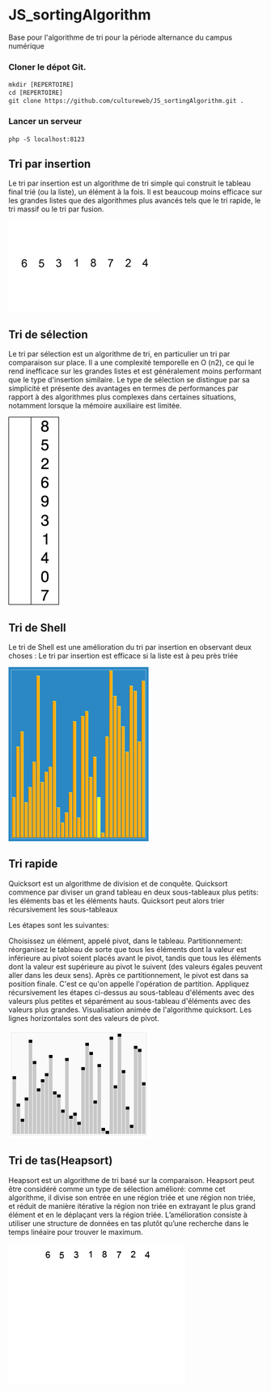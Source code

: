 # JS_sortingAlgorithm
Base pour l'algorithme de tri pour la période alternance du campus numérique

### Cloner le dépot Git.

```
mkdir [REPERTOIRE]
cd [REPERTOIRE]
git clone https://github.com/cultureweb/JS_sortingAlgorithm.git .
```

### Lancer un serveur

```
php -S localhost:8123
```
## Tri par insertion
Le tri par insertion est un algorithme de tri simple qui construit le tableau final trié (ou la liste), un élément à la fois. Il est beaucoup moins efficace sur les grandes listes que des algorithmes plus avancés tels que le tri rapide, le tri massif ou le tri par fusion.

![](images/insertion.gif)

## Tri de sélection
Le tri par sélection est un algorithme de tri, en particulier un tri par comparaison sur place. Il a une complexité temporelle en O (n2), ce qui le rend inefficace sur les grandes listes et est généralement moins performant que le type d'insertion similaire. Le type de sélection se distingue par sa simplicité et présente des avantages en termes de performances par rapport à des algorithmes plus complexes dans certaines situations, notamment lorsque la mémoire auxiliaire est limitée.

![](images/selectSort.gif)

## Tri de Shell
Le tri de Shell est une amélioration du tri par insertion en observant deux choses :
Le tri par insertion est efficace si la liste est à peu près triée

![](images/Sorting_shellsort_anim.gif)


## Tri rapide
Quicksort est un algorithme de division et de conquête. Quicksort commence par diviser un grand tableau en deux sous-tableaux plus petits: les éléments bas et les éléments hauts. Quicksort peut alors trier récursivement les sous-tableaux

Les étapes sont les suivantes:

Choisissez un élément, appelé pivot, dans le tableau.
Partitionnement: réorganisez le tableau de sorte que tous les éléments dont la valeur est inférieure au pivot soient placés avant le pivot, tandis que tous les éléments dont la valeur est supérieure au pivot le suivent (des valeurs égales peuvent aller dans les deux sens). Après ce partitionnement, le pivot est dans sa position finale. C'est ce qu'on appelle l'opération de partition.
Appliquez récursivement les étapes ci-dessus au sous-tableau d'éléments avec des valeurs plus petites et séparément au sous-tableau d'éléments avec des valeurs plus grandes.
Visualisation animée de l'algorithme quicksort. Les lignes horizontales sont des valeurs de pivot.

![](images/quicksearch.gif)

## Tri de tas(Heapsort)
Heapsort est un algorithme de tri basé sur la comparaison. Heapsort peut être considéré comme un type de sélection amélioré: comme cet algorithme, il divise son entrée en une région triée et une région non triée, et réduit de manière itérative la région non triée en extrayant le plus grand élément et en le déplaçant vers la région triée. L’amélioration consiste à utiliser une structure de données en tas plutôt qu’une recherche dans le temps linéaire pour trouver le maximum.

![](images/tri_de_tas.gif)
